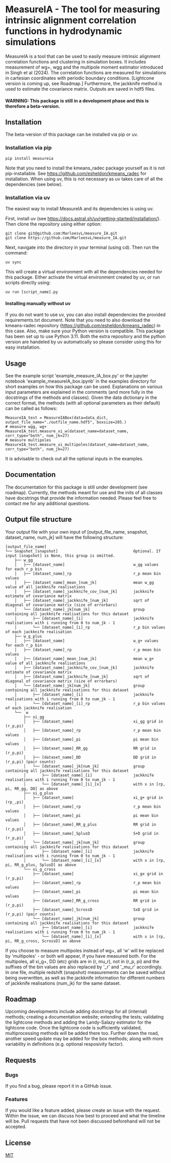 # MeasureIA - The tool for measuring intrinsic alignment correlation functions in hydrodynamic simulations

MeasureIA is a tool that can be used to easily measure intrinsic alignment correlation functions and clustering in simulation boxes.
It includes measurement of wg+, wgg and the multipole moment estimator introduced in Singh et al (2024).
The correlation functions are measured for simulations in cartesian coordinates with periodic boundary conditions.
[Lightcone version is coming up, see Roadmap.]
Furthermore, the jackknife method is used to estimate the covariance matrix.
Outputs are saved in hdf5 files.

[//]: # (This package was developed for [link to paper].)

#### WARNING: This package is still in a development phase and this is therefore a beta-version.

## Installation
 
The beta-version of this package can be installed via pip or uv.

### Installation via pip

```angular2html
pip install measureia
```
Note that you need to install the kmeans_radec package yourself as it is not pip-installable.
See https://github.com/esheldon/kmeans_radec for installation.
When using uv, this is not necessary as uv takes care of all the dependencies (see below).

### Installation via uv

The easiest way to install MeasureIA and its dependencies is using uv.

First, install uv (see https://docs.astral.sh/uv/getting-started/installation/).
Then clone the repository using either option:

```angular2html
git clone git@github.com:MarloesvL/measure_IA.git
git clone https://github.com/MarloesvL/measure_IA.git
```

Next, navigate into the directory in your terminal (using cd).
Then run the command:

```angular2html
uv sync
```

This will create a virtual environment with all the dependencies needed for this package.
Either activate the virtual environment created by uv, or run scripts directly using:

```angular2html
uv run [script_name].py
```

#### Installing manually without uv

If you do not want to use uv, you can also install dependencies the provided requirements.txt document.
Note that you need to also download the kmeans-radec repository (https://github.com/esheldon/kmeans_radec) in this case.
Also, make sure your Python version is compatible. This package has been set up to use Python 3.11.
Both the extra repository and the python version are handeled by uv automatically so please consider using this for
easy installation.

## Usage

See the example script 'example_measure_IA_box.py' or the jupyter notebook 'example_measureIA_box.ipynb' in the
examples directory for short examples on how this package can be used.
Explanations on various input parameters are explained in the comments (and more fully in the docstrings of the methods
and classes).
Given the data dictionary in the correct format, the methods (with all optional parameters as their default)
can be called as follows:

```angular2html
MeasureIA_test = MeasureIABox(data=data_dict, output_file_name="./outfile_name.hdf5", boxsize=205.)
# measure wgg, wg+
MeasureIA_test.measure_xi_w(dataset_name=dataset_name, corr_type="both", num_jk=27)
# measure multipoles
MeasureIA_test.measure_xi_multipoles(dataset_name=dataset_name, corr_type="both", num_jk=27)
```

It is advisable to check out all the optional inputs in the examples.

## Documentation

The documentation for this package is still under development (see roadmap). Currently, the methods meant for use and
the inits of all classes have docstrings that provide the information needed. Please feel free to contact me for any
additional questions.

## Output file structure
Your output file with your own input of [output_file_name, snapshot, dataset_name, num_jk] will have the following structure:

```
[output_file_name]  
└── Snapshot_[snapshot]                                 Optional. If input [snapshot] is None, this group is omitted.
	├── w_gg
	│	├── [dataset_name]								w_gg values for each r_p bin
	│	├── [dataset_name]_rp							r_p mean bin values
	│	├── [dataset_name]_mean_[num_jk]				mean w_gg value of all jackknife realisations
	│	├── [dataset_name]_jackknife_cov_[num_jk]		jackknife estimate of covariance matrix
	│	├── [dataset_name]_jackknife_[num_jk]			sqrt of diagonal of covariance matrix (size of errorbars)
	│	└── [dataset_name]_jk[num_jk]					group containing all jackknife realisations for this dataset
	│		├── [dataset_name]_[i]						jackknife realisations with i running from 0 to num_jk - 1
	│		└── [dataset_name]_[i]_rp					r_p bin values of each jackknife realisation
	├── w_g_plus
	│	├── [dataset_name]								w_g+ values for each r_p bin
	│	├── [dataset_name]_rp							r_p mean bin values
	│	├── [dataset_name]_mean_[num_jk]				mean w_g+ value of all jackknife realisations
	│	├── [dataset_name]_jackknife_cov_[num_jk]		jackknife estimate of covariance matrix
	│	├── [dataset_name]_jackknife_[num_jk]			sqrt of diagonal of covariance matrix (size of errorbars)
	│	└── [dataset_name]_jk[num_jk]					group containing all jackknife realisations for this dataset
	│		├── [dataset_name]_[i]						jackknife realisations with i running from 0 to num_jk - 1
	│		└── [dataset_name]_[i]_rp					r_p bin values of each jackknife realisation
	└──  w
		├── xi_gg
		│	├── [dataset_name]							xi_gg grid in (r_p,pi)
		│	├── [dataset_name]_rp						r_p mean bin values
		│	├── [dataset_name]_pi						pi mean bin values
		│	├── [dataset_name]_RR_gg					RR grid in (r_p,pi)
		│	├── [dataset_name]_DD						DD grid in (r_p,pi) (pair counts)
		│	└── [dataset_name]_jk[num_jk]				group containing all jackknife realisations for this dataset
		│		├── [dataset_name]_[i] 					jackknife realisations with i running from 0 to num_jk - 1
		│		└── [dataset_name]_[i]_[x]				with x in [rp, pi, RR_gg, DD] as above
		├── xi_g_plus
		│	├── [dataset_name]							xi_g+ grid in (rp_,pi)
		│	├── [dataset_name]_rp						r_p mean bin values
		│	├── [dataset_name]_pi						pi mean bin values
		│	├── [dataset_name]_RR_g_plus				RR grid in (r_p,pi)
		│	├── [dataset_name]_SplusD					S+D grid in (r_p,pi)
		│	└── [dataset_name]_jk[num_jk]				group containing all jackknife realisations for this dataset
		│		├── [dataset_name]_[i] 					jackknife realisations with i running from 0 to num_jk - 1
		│		└── [dataset_name]_[i]_[x]				with x in [rp, pi, RR_g_plus, SplusD] as above
		└── xi_g_cross
			├── [dataset_name]							xi_gx grid in (r_p,pi)
			├── [dataset_name]_rp						r_p mean bin values
			├── [dataset_name]_pi						pi mean bin values
			├── [dataset_name]_RR_g_cross				RR grid in (r_p,pi)
			├── [dataset_name]_ScrossD					SxD grid in (r_p,pi) (pair counts)
			└── [dataset_name]_jk[num_jk]				group containing all jackknife realisations for this dataset
				├── [dataset_name]_[i] 					jackknife realisations with i running from 0 to num_jk - 1
				└── [dataset_name]_[i]_[x]				with x in [rp, pi, RR_g_cross, ScrossD] as above

```
If you choose to measure multipoles instead of wg+, all 'w' will be replaced by 'multipoles' - or both will appear, if you have measured both.
For the multipoles, all xi_g+, DD (etc) grids are in (r, mu_r), not in (r_p, pi) and the suffixes of the bin values are also replaced by '_r' and '_mu_r' accordingly.
In one file, multiple redshift (snapshot) measurements can be saved without being overwritten, as well as the jackknife
information for different numbers of jackknife realisations (num_jk) for the same dataset.

## Roadmap

Upcoming developments include adding docstrings for all (internal) methods; creating a documentation website; extending
the tests; validating the lightcone methods and adding the Landy-Salazy estimator for the lightcone code.
Once the lightcone code is sufficiently validated, multiprocessing methods will be added there too.
Further down the road, another speed update may be added for the box methods; along with more variability
in definitions (e.g. optional resposivity factor).

## Requests

### Bugs

If you find a bug, please report it in a GitHub issue.

### Features

If you would like a feature added, please create an issue with the request. Within the issue, we can discuss how best
to proceed and what the timeline will be. Pull requests that have not been discussed beforehand will not be accepted.

## License

[MIT](https://choosealicense.com/licenses/mit/)
